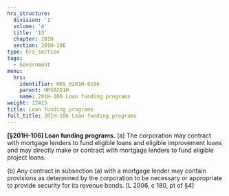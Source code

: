 ```yaml
---
hrs_structure:
  division: '1'
  volume: '4'
  title: '13'
  chapter: 201H
  section: 201H-106
type: hrs_section
tags:
  - Government
menu:
  hrs:
    identifier: HRS_0201H-0106
    parent: HRS0201H
    name: 201H-106 Loan funding programs
weight: 12415
title: Loan funding programs
full_title: 201H-106 Loan funding programs
---
```

**[§201H-106] Loan funding programs.** (a) The corporation may contract with mortgage lenders to fund eligible loans and eligible improvement loans and may directly make or contract with mortgage lenders to fund eligible project loans.

(b) Any contract in subsection (a) with a mortgage lender may contain provisions as determined by the corporation to be necessary or appropriate to provide security for its revenue bonds. [L 2006, c 180, pt of §4]